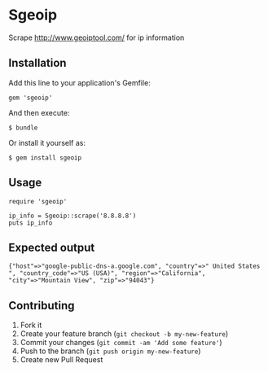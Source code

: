 # Sgeoip

Scrape http://www.geoiptool.com/ for ip information

## Installation

Add this line to your application's Gemfile:

    gem 'sgeoip'

And then execute:

    $ bundle

Or install it yourself as:

    $ gem install sgeoip

## Usage

    require 'sgeoip'

	ip_info = Sgeoip::scrape('8.8.8.8')
	puts ip_info
	
## Expected output

    {"host"=>"google-public-dns-a.google.com", "country"=>" United States ", "country_code"=>"US (USA)", "region"=>"California", "city"=>"Mountain View", "zip"=>"94043"}

## Contributing

1. Fork it
2. Create your feature branch (`git checkout -b my-new-feature`)
3. Commit your changes (`git commit -am 'Add some feature'`)
4. Push to the branch (`git push origin my-new-feature`)
5. Create new Pull Request
